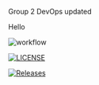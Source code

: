 Group 2 DevOps updated

Hello

![workflow](https://github.com/hsuyatikhin-alissa/group2/actions/workflows/main.yml/badge.svg)

[![LICENSE](https://img.shields.io/github/license/hsuyatikhin-alissa/group2.svg?style=flat-square)](https://github.com/hsuyatikhin-alissa/group2/blob/master/LICENSE)

[![Releases](https://img.shields.io/github/release/hsuyatikhin-alissa/group2/all.svg?style=flat-square)](https://github.com/hsuyatikhin-alissa/group2/releases)